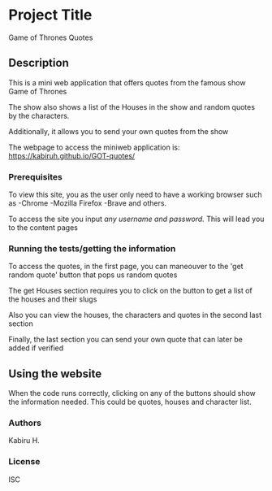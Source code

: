 # Project Title
Game of Thrones Quotes

## Description
This is a mini web application that offers quotes from the famous show Game of Thrones

The show also shows a list of the Houses in the show and random quotes by the characters. 

Additionally, it allows you to send your own quotes from the show

The webpage to access the miniweb application is:
        https://kabiruh.github.io/GOT-quotes/


### Prerequisites

To view this site, you as the user only need to have a working browser such as 
    -Chrome
    -Mozilla Firefox
    -Brave
and others. 

To access the site you input *any username and password.* This will lead you to the content pages


### Running the tests/getting the information

To access the quotes, in the first page, you can maneouver to the 'get random quote' button that pops us random quotes 

The get Houses section requires you to click on the button to get a list of the houses and their slugs

Also you can view the houses, the characters and quotes in the second last section

Finally, the last section you can send your own quote that can later be added if verified


## Using the website
When the code runs correctly, clicking on any of the buttons should show the information needed. This could be quotes, houses and character list.


### Authors
Kabiru H.

### License
ISC
